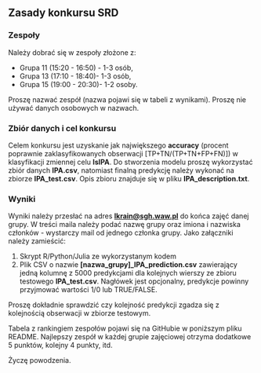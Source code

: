 ## Zasady konkursu SRD
### Zespoły
Należy dobrać się w zespoły złożone z:
* Grupa 11 (15:20 - 16:50) - 1-3 osób,
* Grupa 13 (17:10 - 18:40)- 1-3 osób,
* Grupa 15 (19:00 - 20:30)- 1-2 osoby. 

Proszę nazwać zespół (nazwa pojawi się w tabeli z wynikami). Proszę nie używać danych osobowych w nazwach. 

### Zbiór danych i cel konkursu
Celem konkursu jest uzyskanie jak największego **accuracy** (procent poprawnie zaklasyfikowanych obserwacji [TP+TN/(TP+TN+FP+FN)]) w klasyfikacji zmiennej celu **IsIPA**. Do stworzenia modelu proszę wykorzystać zbiór danych **IPA.csv**, natomiast finalną predykcję należy wykonać na zbiorze **IPA_test.csv**. Opis zbioru znajduje się w pliku **IPA_description.txt**.

### Wyniki
Wyniki należy przesłać na adres **lkrain@sgh.waw.pl** do końca zajęć danej grupy. W treści maila należy podać nazwę grupy oraz imiona i nazwiska członków - wystarczy mail od jednego członka grupy. Jako załączniki należy zamieścić:
1. Skrypt R/Python/Julia ze wykorzystanym kodem
2. Plik CSV o nazwie **[nazwa_grupy]_IPA_prediction.csv** zawierający jedną kolumnę z 5000 predykcjami dla kolejnych wierszy ze zbioru testowego **IPA_test.csv**. Nagłówek jest opcjonalny, predykcje powinny przyjmować wartości 1/0 lub TRUE/FALSE.

Proszę dokładnie sprawdzić czy kolejność predykcji zgadza się z kolejnością obserwacji w zbiorze testowym.

Tabela z rankingiem zespołów pojawi się na GitHubie w poniższym pliku README. Najlepszy zespół w każdej grupie zajęciowej otrzyma dodatkowe 5 punktów, kolejny 4 punkty, itd.

Życzę powodzenia. 
